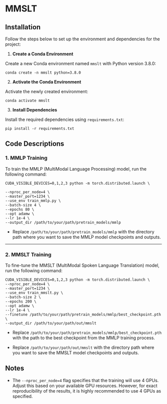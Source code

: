 # MMSLT

## Installation

Follow the steps below to set up the environment and dependencies for the project:

1.  **Create a Conda Environment**

Create a new Conda environment named `mmslt` with Python version 3.8.0:

`conda create -n mmslt python=3.8.0`

2.  **Activate the Conda Environment**

Activate the newly created environment:

`conda activate mmslt`

3.  **Install Dependencies**

Install the required dependencies using `requirements.txt`:

`pip install -r requirements.txt`

## Code Descriptions

### 1. **MMLP Training**

  
To train the MMLP (MultiModal Language Processing) model, run the following command:

    CUDA_VISIBLE_DEVICES=0,1,2,3 python -m torch.distributed.launch \
    
    --nproc_per_node=4 \
    --master_port=1234 \
    --use_env train_mmlp.py \
    --batch-size 4 \
    --epochs 80 \
    --opt adamw \ 
    --lr 1e-4 \ 
    --output_dir /path/to/your/path/pretrain_models/mmlp

- Replace `/path/to/your/path/pretrain_models/mmlp` with the directory path where you want to save the MMLP model checkpoints and outputs.

----------

### 2. **MMSLT Training**

To fine-tune the MMSLT (MultiModal Spoken Language Translation) model, run the following command:

    CUDA_VISIBLE_DEVICES=0,1,2,3 python -m torch.distributed.launch \
    --nproc_per_node=4 \
    --master_port=1234 \
    --use_env train_mmslt.py \
    --batch-size 2 \
    --epochs 200 \
    --opt adamw \
    --lr 1e-4 \
    --finetune /path/to/your/path/pretrain_models/mmlp/best_checkpoint.pth \
    --output_dir /path/to/your/path/out/mmslt

- Replace `/path/to/your/path/pretrain_models/mmlp/best_checkpoint.pth` with the path to the best checkpoint from the MMLP training process.

- Replace `/path/to/your/path/out/mmslt` with the directory path where you want to save the MMSLT model checkpoints and outputs.

## Notes
  
- The `--nproc_per_node=4` flag specifies that the training will use 4 GPUs. Adjust this based on your available GPU resources. However, for exact reproducibility of the results, it is highly recommended to use 4 GPUs as specified.
